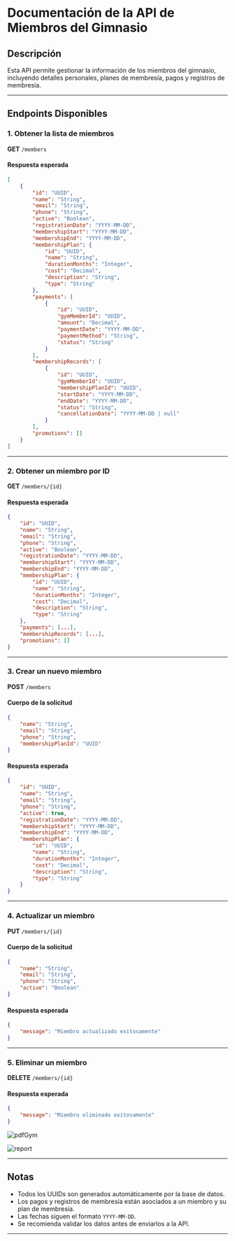 # Documentación de la API de Miembros del Gimnasio

## Descripción
Esta API permite gestionar la información de los miembros del gimnasio, incluyendo detalles personales, planes de membresía, pagos y registros de membresía.

---

## Endpoints Disponibles

### 1. Obtener la lista de miembros
**GET** `/members`

#### Respuesta esperada
```json
[
    {
        "id": "UUID",
        "name": "String",
        "email": "String",
        "phone": "String",
        "active": "Boolean",
        "registrationDate": "YYYY-MM-DD",
        "membershipStart": "YYYY-MM-DD",
        "membershipEnd": "YYYY-MM-DD",
        "membershipPlan": {
            "id": "UUID",
            "name": "String",
            "durationMonths": "Integer",
            "cost": "Decimal",
            "description": "String",
            "type": "String"
        },
        "payments": [
            {
                "id": "UUID",
                "gymMemberId": "UUID",
                "amount": "Decimal",
                "paymentDate": "YYYY-MM-DD",
                "paymentMethod": "String",
                "status": "String"
            }
        ],
        "membershipRecords": [
            {
                "id": "UUID",
                "gymMemberId": "UUID",
                "membershipPlanId": "UUID",
                "startDate": "YYYY-MM-DD",
                "endDate": "YYYY-MM-DD",
                "status": "String",
                "cancellationDate": "YYYY-MM-DD | null"
            }
        ],
        "promotions": []
    }
]
```

---

### 2. Obtener un miembro por ID
**GET** `/members/{id}`

#### Respuesta esperada
```json
{
    "id": "UUID",
    "name": "String",
    "email": "String",
    "phone": "String",
    "active": "Boolean",
    "registrationDate": "YYYY-MM-DD",
    "membershipStart": "YYYY-MM-DD",
    "membershipEnd": "YYYY-MM-DD",
    "membershipPlan": {
        "id": "UUID",
        "name": "String",
        "durationMonths": "Integer",
        "cost": "Decimal",
        "description": "String",
        "type": "String"
    },
    "payments": [...],
    "membershipRecords": [...],
    "promotions": []
}
```

---

### 3. Crear un nuevo miembro
**POST** `/members`

#### Cuerpo de la solicitud
```json
{
    "name": "String",
    "email": "String",
    "phone": "String",
    "membershipPlanId": "UUID"
}
```

#### Respuesta esperada
```json
{
    "id": "UUID",
    "name": "String",
    "email": "String",
    "phone": "String",
    "active": true,
    "registrationDate": "YYYY-MM-DD",
    "membershipStart": "YYYY-MM-DD",
    "membershipEnd": "YYYY-MM-DD",
    "membershipPlan": {
        "id": "UUID",
        "name": "String",
        "durationMonths": "Integer",
        "cost": "Decimal",
        "description": "String",
        "type": "String"
    }
}
```

---

### 4. Actualizar un miembro
**PUT** `/members/{id}`

#### Cuerpo de la solicitud
```json
{
    "name": "String",
    "email": "String",
    "phone": "String",
    "active": "Boolean"
}
```

#### Respuesta esperada
```json
{
    "message": "Miembro actualizado exitosamente"
}
```

---

### 5. Eliminar un miembro
**DELETE** `/members/{id}`

#### Respuesta esperada
```json
{
    "message": "Miembro eliminado exitosamente"
}
```

![pdfGym](https://github.com/user-attachments/assets/93900cae-e944-4214-88bb-5fc352af53e4)

![report](https://github.com/user-attachments/assets/939ee3c8-08a7-40ed-b2d7-215c756d56ab)

---

## Notas
- Todos los UUIDs son generados automáticamente por la base de datos.
- Los pagos y registros de membresía están asociados a un miembro y su plan de membresía.
- Las fechas siguen el formato `YYYY-MM-DD`.
- Se recomienda validar los datos antes de enviarlos a la API.

---
